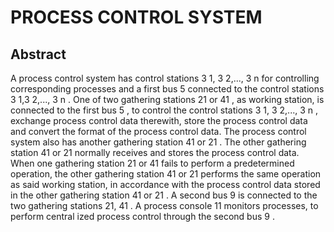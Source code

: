 # PROCESS CONTROL SYSTEM

## Abstract
A process control system has control stations 3 1, 3 2,..., 3 n for controlling corresponding processes and a first bus 5 connected to the control stations 3 1,3 2,..., 3 n . One of two gathering stations 21 or 41 , as working station, is connected to the first bus 5 , to control the control stations 3 1, 3 2,..., 3 n , exchange process control data therewith, store the process control data and convert the format of the process control data. The process control system also has another gathering station 41 or 21 . The other gathering station 41 or 21 normally receives and stores the process control data. When one gathering station 21 or 41 fails to perform a predetermined operation, the other gathering station 41 or 21 performs the same operation as said working station, in accordance with the process control data stored in the other gathering station 41 or 21 . A second bus 9 is connected to the two gathering stations 21, 41 . A process console 11 monitors processes, to perform central ized process control through the second bus 9 .